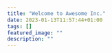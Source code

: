 ```yaml
---
title: "Welcome to Awesome Inc."
date: 2023-01-13T11:57:44+01:00
tags: []
featured_image: ""
description: ""
---
```

